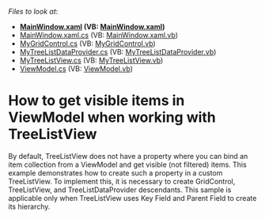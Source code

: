 <!-- default file list -->
*Files to look at*:

* **[MainWindow.xaml](./CS/FilteredData/MainWindow.xaml) (VB: [MainWindow.xaml](./VB/FilteredData/MainWindow.xaml))**
* [MainWindow.xaml.cs](./CS/FilteredData/MainWindow.xaml.cs) (VB: [MainWindow.xaml.vb](./VB/FilteredData/MainWindow.xaml.vb))
* [MyGridControl.cs](./CS/FilteredData/MyGridControl/MyGridControl.cs) (VB: [MyGridControl.vb](./VB/FilteredData/MyGridControl/MyGridControl.vb))
* [MyTreeListDataProvider.cs](./CS/FilteredData/MyGridControl/MyTreeListDataProvider.cs) (VB: [MyTreeListDataProvider.vb](./VB/FilteredData/MyGridControl/MyTreeListDataProvider.vb))
* [MyTreeListView.cs](./CS/FilteredData/MyGridControl/MyTreeListView.cs) (VB: [MyTreeListView.vb](./VB/FilteredData/MyGridControl/MyTreeListView.vb))
* [ViewModel.cs](./CS/FilteredData/ViewModel/ViewModel.cs) (VB: [ViewModel.vb](./VB/FilteredData/ViewModel/ViewModel.vb))
<!-- default file list end -->
# How to get visible items in ViewModel when working with TreeListView


<p>By default, TreeListView does not have a property where you can bind an item collection from a ViewModel and get visible (not filtered) items. This example demonstrates how to create such a property in a custom TreeListView. To implement this, it is necessary to create GridControl, TreeListView, and TreeListDataProvider descendants. This sample is applicable only when TreeListView uses Key Field and Parent Field to create its hierarchy.</p>

<br/>


